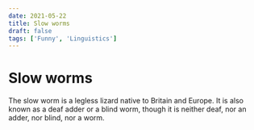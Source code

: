 ```yaml
---
date: 2021-05-22
title: Slow worms
draft: false
tags: ['Funny', 'Linguistics']
---
```


# Slow worms

The slow worm is a legless lizard native to Britain and Europe. It is also known as a deaf adder or a blind worm, though it is neither deaf, nor an adder, nor blind, nor a worm.
